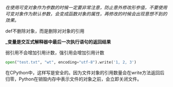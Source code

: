 

*在使用可变对象作为参数的时候一定要非常注意，防止意外修改形参值，不要使用可变对象作为默认参数，会变成函数对象的属性，再修改的时候会出现意想不到的效果。*

def不删除对象，而是删除对对象的引用

**_变量是交互式解释器中最后一次执行语句的返回结果**

弱引用不会增加引用计数，强引用会增加引用计数



```python
open("test.txt", "wt", encoding="utf-8").write('1, 2, 3')
```

在CPython中，这样写是安全的。因为文件对象的引用数量会在write方法返回后归零，Python在销毁内存中表示文件的对象之前，会立即关闭文件。
